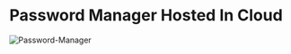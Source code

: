 <h1>Password Manager Hosted In Cloud</h1>

![Password-Manager](https://github.com/MMease/Password-Manager/assets/42321472/8a8eeccf-18e0-4d67-b134-e6e361e9e65c)


